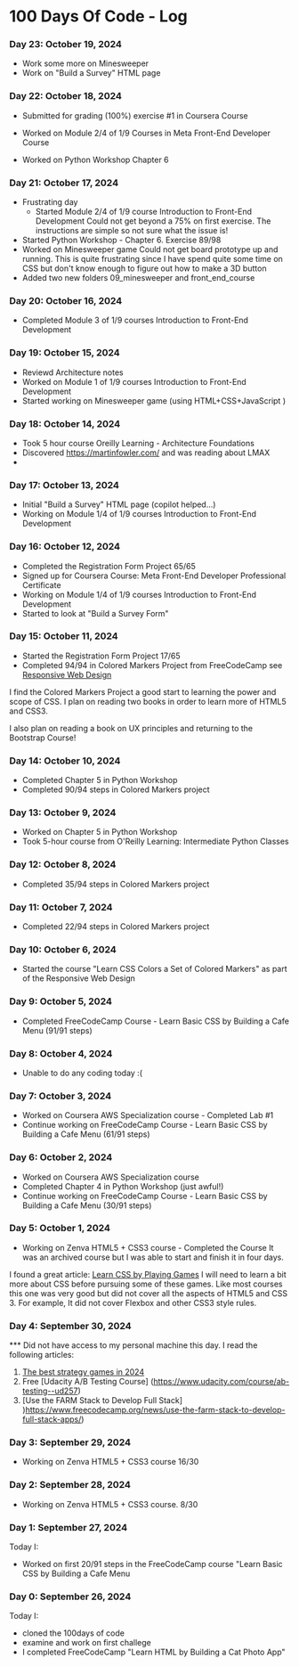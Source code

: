 # 100 Days Of Code - Log

### Day 23: October 19, 2024
- Work some more on Minesweeper 
- Work on "Build a Survey" HTML page

### Day 22: October 18, 2024
- Submitted for grading (100%) exercise #1 in Coursera Course
- Worked on  Module 2/4 of 1/9 Courses in Meta Front-End Developer Course

- Worked on Python Workshop Chapter 6

### Day 21: October 17, 2024
- Frustrating day
    - Started Module 2/4 of 1/9 course Introduction to Front-End Development
        Could not get beyond a 75% on first exercise. The instructions are 
        simple so not sure what the issue is! 
- Started Python Workshop - Chapter 6. Exercise 89/98
- Worked on Minesweeper game
        Could not get board prototype up and running. This is quite frustrating
        since I have spend quite some time on CSS but don't know enough 
        to figure out how to make a 3D button
- Added two new folders 09_minesweeper and front_end_course 


### Day 20: October 16, 2024
- Completed Module 3 of 1/9 courses Introduction to Front-End Development


### Day 19: October 15, 2024
- Reviewd Architecture notes
- Worked on Module 1 of 1/9 courses Introduction to Front-End Development
- Started working on Minesweeper game (using HTML+CSS+JavaScript
)
### Day 18: October 14, 2024
- Took 5 hour course Oreilly Learning - Architecture Foundations
- Discovered https://martinfowler.com/ and was reading about LMAX
- 

### Day 17: October 13, 2024
- Initial "Build a Survey" HTML page (copilot helped...)
- Working on Module 1/4 of 1/9 courses Introduction to Front-End Development

### Day 16: October 12, 2024
- Completed the Registration Form Project 65/65
- Signed up for Coursera Course: Meta Front-End Developer Professional Certificate
- Working on Module 1/4 of 1/9 courses Introduction to Front-End Development
- Started to look at "Build a Survey Form"


### Day 15: October 11, 2024
- Started the Registration Form Project 17/65
- Completed 94/94 in Colored Markers Project from FreeCodeCamp
 see [Responsive Web Design](https://www.freecodecamp.org/learn/2022/responsive-web-design/)

 I find the Colored Markers Project a good start to learning the power and scope
 of CSS. I plan on reading two books in order to learn more of HTML5 and CSS3.
 
 I also plan on reading a book on UX principles and returning to the Bootstrap Course!

### Day 14: October 10, 2024
- Completed Chapter 5 in Python Workshop
- Completed 90/94 steps in Colored Markers project

### Day 13: October 9, 2024
- Worked on Chapter 5 in Python Workshop
- Took 5-hour course from O'Reilly Learning: Intermediate Python Classes

### Day 12: October 8, 2024
- Completed 35/94 steps in Colored Markers project

### Day 11: October 7, 2024
- Completed 22/94 steps in Colored Markers project

### Day 10: October 6, 2024
- Started the course "Learn CSS Colors a Set of Colored Markers" as
part of the Responsive Web Design 

### Day 9: October 5, 2024
- Completed FreeCodeCamp Course - Learn Basic CSS by Building a Cafe Menu (91/91 steps)


### Day 8: October 4, 2024
- Unable to do any coding today :(

### Day 7: October 3, 2024
- Worked on Coursera AWS Specialization course - Completed Lab #1
- Continue working on  FreeCodeCamp Course - Learn Basic CSS by Building a Cafe Menu (61/91 steps)


### Day 6: October 2, 2024
- Worked on Coursera AWS Specialization course
- Completed Chapter 4 in Python Workshop (just awful!)
- Continue working on  FreeCodeCamp Course - Learn Basic CSS by Building a Cafe Menu (30/91 steps)

### Day 5: October 1, 2024
-  Working on Zenva HTML5 + CSS3 course - Completed the Course
It was an archived course but I was able to start and finish it in four days.

I found a great article: [Learn CSS by Playing Games](https://medium.com/geekculture/learn-css-by-playing-games-cf70a79a38)
I will need to learn a bit more about CSS before pursuing some of these games. Like most courses
this one was very good but did not cover all the aspects of HTML5 and CSS 3. 
For example, It did not cover Flexbox and other CSS3 style rules.

### Day 4: September 30, 2024
*** Did not have access to my personal machine this day.  I read the following articles:
1. [The best strategy games in 2024]( https://strategyandwargaming.com/2024/09/29/the-best-rts-games-on-pc-in-2024/)
2. Free [Udacity A/B Testing Course] (https://www.udacity.com/course/ab-testing--ud257)
3. [Use the FARM Stack to Develop Full Stack] )https://www.freecodecamp.org/news/use-the-farm-stack-to-develop-full-stack-apps/)

### Day 3: September 29, 2024
- Working on Zenva HTML5 + CSS3 course  16/30

### Day 2: September 28, 2024
- Working on Zenva HTML5 + CSS3 course. 8/30

### Day 1: September 27, 2024 
Today I:

- Worked on first 20/91 steps in the FreeCodeCamp course "Learn Basic CSS 
by Building a Cafe Menu

### Day 0: September 26, 2024 
Today I:
- cloned the 100days of code 
- examine and work on first challege
- I completed FreeCodeCamp "Learn HTML by Building a Cat Photo App"